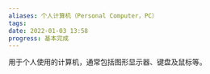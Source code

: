 ```yaml
---
aliases: 个人计算机（Personal Computer，PC）
tags: 
date: 2022-01-03 13:58
progress: 基本完成
---
```


用于个人使用的计算机，通常包括图形显示器、键盘及鼠标等。
